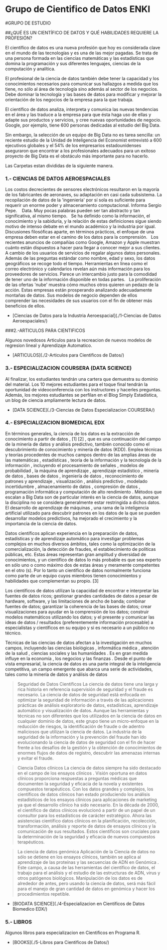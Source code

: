 ﻿# Grupo de Cientifico de Datos ENKI

#GRUPO DE ESTUDIO 

##¿QUÉ ES UN CIENTÍFICO DE DATOS Y QUÉ HABILIDADES REQUIERE LA PROFESIÓN?

 
El científico de datos es una nueva profesión que hoy es considerada clave en el mundo de las tecnologías y es una de las mejor pagadas. Se trata de una persona formada en las ciencias matemáticas y las estadísticas que domina la programación y sus diferentes lenguajes, ciencias de la computación y analítica.
 
El profesional de la ciencia de datos también debe tener la capacidad y los conocimientos necesarios para comunicar sus hallazgos a medida que los tiene, no sólo al área de tecnología sino además al sector de los negocios. Debe dominar la tecnología y las bases de datos para modificar y mejorar la orientación de los negocios de la empresa para la que trabaja.
 
 
El científico de datos analiza, interpreta y comunica las nuevas tendencias en el área y las traduce a la empresa para que ésta haga uso de ellas y adapte sus productos y servicios, y cree nuevas oportunidades de negocio. Google, por ejemplo, tiene 600 personas dedicadas al estudio del Big Data.
 
Sin embargo, la selección de un equipo de Big Data no es tarea sencilla: un reciente estudio de la Unidad de Inteligencia del Economist entrevistó a 600 ejecutivos globales y el 54% de los empresarios estadounidenses aseguraron que encontrar a los profesionales adecuados para un exitoso proyecto de Big Data es el obstáculo más importante para no hacerlo.
 
 
Las Carpetas estan divididas de la siguiente manera.


### 1.- CIENCIAS DE DATOS AEROESPACIALES
Los costos decrecientes de sensores electrónicos resultaron en la mayoría de los fabricantes de aeronaves, su adaptación en casi cada subsistema. La recopilación de datos de la 'ingeniería' por sí sola es suficiente para requerir un enorme poder y almacenamiento computacional. Informa Sergio Pepe.
  
Data. Muy pocas palabras pueden ser tan abstracto y tan significativa, al mismo tiempo.
 
Se ha definido como la información, el conocimiento y la sabiduría, y la relación de estas definiciones sigue siendo motivo de intenso debate en el mundo académico y la industria por igual. Discusiones filosóficas aparte, en términos prácticos, el enfoque de una empresa deben estar en el camino de los datos para la comprensión.
 
Los recientes anuncios de compañías como Google, Amazon y Apple muestran cuánto están dispuestos a hacer para llegar a conocer mejor a sus clientes. A cambio de los usuarios de servicios de regalar algunos datos personales. Además de las preguntas estándar como nombre, edad y sexo, los datos geográficos se recoge todo el tiempo. Herramientas en línea como el correo electrónico y calendarios revelan aún más información para los proveedores de servicios. Parece un intercambio justo para la comodidad de tener uno de la información disponible en todas partes.
 
La proliferación de las ofertas 'nube' muestra cómo muchos otros quieren un pedazo de la acción. Estas empresas están prosperando analizando adecuadamente montañas de datos. Sus modelos de negocio dependen de ellos comprender las necesidades de sus usuarios con el fin de obtener más beneficios de ellos.

* [Ciencias de Datos para la Industria Aeroespacial](./1-Ciencias de Datos Aeroespaciales/)

###2.-ARTICULOS PARA CIENTIFICOS

Algunos novedosos Articulos para la recreacion de nuevos modelos de regresion lineal y Aprendizaje Automatico.

* [ARTICULOS](./2-Articulos para Cientificos de Datos/)


### 3.- ESPECIALIZACION COURSERA (DATA SCIENCE)

Al finalizar, los estudiantes tendrán una cartera que demuestra su dominio del material. Los 10 mejores estudiantes para el toque final tendrán la oportunidad de videoconferencia con los instructores y hacerles preguntas. Además, los mejores estudiantes se perfilan en el Blog Simply Estadística, un blog de ciencia ampliamente lectura de datos.


* [DATA SCIENCE](./3-Ciencias de Datos Especializacion COURSERA/)


### 4.- ESPECIALIZACION BIOMEDICAL EDX
En términos generales, la ciencia de los datos es la extracción de conocimiento a partir de datos , [1] [2] , que es una continuación del campo de la minería de datos y análisis predictivo, también conocido como el descubrimiento de conocimiento y minería de datos (KDD). Emplea técnicas y teorías procedentes de muchos campos dentro de las amplias áreas de las matemáticas , estadísticas , teoría de la información y la tecnología de la información , incluyendo el procesamiento de señales , modelos de probabilidad , la máquina de aprendizaje , aprendizaje estadístico , minería de datos , bases de datos , ingeniería de datos , reconocimiento de patrones y aprendizaje , visualización , análisis predictivo , modelado incertidumbre , almacenamiento de datos , compresión de datos , programación informática y computación de alto rendimiento . Métodos que escalan a Big Data son de particular interés en la ciencia de datos, aunque la disciplina no se considera generalmente estar restringida a dichos datos. El desarrollo de aprendizaje de máquinas , una rama de la inteligencia artificial utilizado para descubrir patrones en los datos de la que se pueden desarrollar modelos predictivos, ha mejorado el crecimiento y la importancia de la ciencia de datos.

Datos científicos aplican experiencia en la preparación de datos, estadísticas y de aprendizaje automático para investigar problemas complejos en muchos diversos ámbitos, tales como la optimización de la comercialización, la detección de fraudes, el establecimiento de políticas públicas, etc. Estas áreas representan gran amplitud y diversidad de conocimientos, y un científico de datos lo más probable es que sea experto en sólo uno o como máximo dos de estas áreas y meramente competentes en el otro (s). Por lo tanto un científico de datos normalmente funciona como parte de un equipo cuyos miembros tienen conocimientos y habilidades que complementan su propio. [3]

Los científicos de datos utilizan la capacidad de encontrar e interpretar las fuentes de datos ricos; gestionar grandes cantidades de datos a pesar de hardware, software, y las limitaciones de ancho de banda; combinar fuentes de datos; garantizar la coherencia de las bases de datos; crear visualizaciones para ayudar en la comprensión de los datos; construir modelos matemáticos utilizando los datos; y el presente y comunicar las ideas de datos / resultados (preferentemente información procesable) a especialistas y científicos en su equipo y si es necesario a un público no técnico.

Técnicas de las ciencias de datos afectan a la investigación en muchos campos, incluyendo las ciencias biológicas , informática médica , atención de la salud , ciencias sociales y las humanidades . Es en gran medida influye en la economía , los negocios y las finanzas . Desde el punto de vista empresarial, la ciencia de datos es una parte integral de la inteligencia competitiva, un campo emergente que abarca una serie de actividades, tales como la minería de datos y análisis de datos

>Seguridad de Datos Científicos 
La ciencia de datos tiene una larga y rica historia en referencia supervisión de seguridad y el fraude es necesario. La ciencia de datos de seguridad está enfocada en optimizar la seguridad de información a través de las aplicaciones prácticas de análisis exploratorio de datos, estadísticas, aprendizaje automático y visualización de datos. Aunque las herramientas y técnicas no son diferentes que los utilizados en la ciencia de datos en cualquier dominio de datos, este grupo tiene un micro-enfoque en la reducción de riesgos, la identificación de fraude o de adentro maliciosos que utilizan la ciencia de datos. La industria de la seguridad de la información y la prevención del fraude han ido evolucionando la ciencia de datos de seguridad con el fin de hacer frente a los desafíos de la gestión y la obtención de conocimientos de enormes flujos de datos de registro, descubrir las amenazas internas y evitar el fraude.

>Ciencia Datos clínicos 
La ciencia de datos siempre ha sido destacado en el campo de los ensayos clínicos . Visión oportuna en datos clínicos proporciona respuestas a preguntas médicas que documenten la seguridad y eficacia de la novela y existentes compuestos terapéuticos. Con los datos grandes y complejos, los científicos de datos clínicos han estado produciendo los análisis estadísticos de los ensayos clínicos para aplicaciones de marketing ya que el desarrollo clínico ha sido necesario. En la década de 2000, el científico de datos clínicos evolucionó a partir de un papel de un consultor para los estadísticos de carácter estratégico. Ahora las asistencias científico datos clínicos en la planificación, recolección, transformación, análisis y reporte de datos de ensayos clínicos y la comunicación de sus resultados. Estos científicos son cruciales para la determinación de la seguridad y eficacia de nuevos compuestos terapéuticos.

>La ciencia de datos genómica 
Aplicación de la Ciencia de datos no sólo se detiene en los ensayos clínicos, también se aplica al aprendizaje de las proteínas y las secuencias de ADN en Genómica . Este campo, a causa de las herramientas del científico de datos, el trabajo para el análisis y el estudio de las estructuras de ADN, virus y otros patógenos biológicos. Manipulación de los datos es de alrededor de antes, pero usando la ciencia de datos, será más fácil para el manejo de gran cantidad de datos en genómica y hacer los procedimientos repetible.

* [BIODATA SCIENCE](./4-Especializacion en Cientificos de Datos Biomedico EDX/)

### 5.- LIBROS

Algunos libros para especializacion en Cientificos en Programa R.

* [BOOKS](./5-Libros para Cientificos de Datos/)




